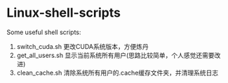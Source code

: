 # Linux-shell-scripts
Some useful shell scripts:
1. switch_cuda.sh  更改CUDA系统版本，方便炼丹
2. get_all_users.sh  显示当前系统所有用户(思路比较简单，个人感觉还需要改进)
3. clean_cache.sh  清除系统所有用户的.cache缓存文件夹，并清理系统日志
